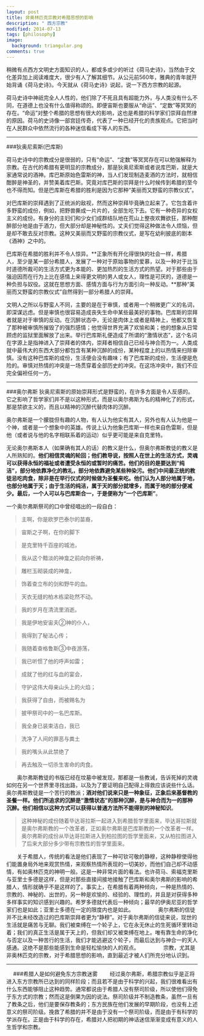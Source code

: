 ```yaml
---
layout: post
title: 非奥林匹克宗教对希腊思想的影响
description: " 西方宗教"
modified: 2014-07-13
tags: [philosophy]
image:
  background: triangular.png
comments: true
---
```


稍微有点西方文明史方面知识的人，都或多或少的听过《荷马史诗》，当然由于文化差异加上阅读难度大，很少有人了解其细节。从公元前560年，雅典的青年就开始背诵《荷马史诗》。今天就从《荷马史诗》说起，说一下西方宗教的起源。

荷马史诗中神祇完全人人性的，他们除了不死且具有超能力外，与人类没有什么不同，在道德上也没有什么值得称颂的。即便宙斯也要服从“命运”、“定数”等冥冥的存在。“命运”对整个希腊的思想有很大的影响，这也是希腊的科学家们崇拜自然律的原因。荷马的史诗像一部宫廷传奇，代表了一种已经开化的贵族观点。它把当时在人民群众中依然流行的各种迷信看成下等人的东西。

------

###狄奥尼索斯(巴库斯)

荷马史诗中的宗教成分是很弱的，只有“命运”、“定数”等冥冥存在可以勉强解释为宗教。在古代的希腊有更明显的宗教成分，那是狄奥尼索斯或者说库巴斯，就是大家通常说的酒神。库巴斯原始色雷斯的神，当人们发现制造麦酒的方法时，就相信酣醉是神圣的，并赞美着库巴斯。究竟对库巴斯的崇拜是什么时候传到希腊的至今也不得而知。但是巴库斯在希腊的胜利是因为它那种“美丽而又野蛮的宗教仪式”。


对巴库斯的崇拜遇到了正统派的敌视，然而这种崇拜毕竟确立起来了。它包含着许多野蛮的成份，例如，把野兽撕成一片片的，全部生吃下去。它有一种奇异的女权主义的成份。有身分的主妇们和少女们成群结队地在荒山上整夜欢舞欲狂，那种酣醉部分地是由于酒力，但大部分却是神秘性的。丈夫们觉得这种做法令人烦恼，但是却不敢去反对宗教。这种又美丽而又野蛮的宗教仪式，是写在幼利披底的剧本《酒神》之中的。

巴库斯在希腊的胜利并不令人惊异。**正象所有开化得很快的社会一样，希腊人，至少是某一部分希腊人，发展了一种对于原始事物的爱慕，以及一种对于比当时道德所裁可的生活方式更为本能的、更加热烈的生活方式的热望。对于那些由于强迫因而在行为上比在感情上来得更文明的男人或女人，理性是可厌的，道德是一种负担与奴役。这就在思想方面、感情方面与行为方面引向一种反动。**那种“美丽而又野蛮的宗教仪式”自然得到一部分希腊人的崇拜。

文明人之所以与野蛮人不同，主要的是在于审慎，或者用一个稍微更广义的名词，即深谋远虑。但是审慎也很容易造成丧失生命中某些最美好的事物。巴库斯的崇拜者就是对于审慎的反动。在沉醉状态中，无论是肉体上或者是精神上，他都又恢复了那种被审慎所摧毁了的强烈感情；他觉得世界充满了欢愉和美；他的想象从日常顾虑的监狱里面解放了出来。举行巴库斯礼便造成了所谓的“激情状态”，这个名词在字源上是指神进入了崇拜者的体内，崇拜者相信自己已经与神合而为一。人类成就中最伟大的东西大部分都包含有某种沉醉的成份，某种程度上的以热情来扫除审慎。没有这种巴库斯的成份，生活便会没有趣味；有了巴库斯的成份，生活便是危险的。审慎对热情的冲突是一场贯穿着全部历史的冲突。在这场冲突中，我们不应完全偏袒任何一方。

------

###奥尔弗斯
狄奥尼索斯的原始崇拜形式是野蛮的，在许多方面是令人反感的。它之影响了哲学家们并不是以这种形式，而是以奥尔弗斯为名的精神化了的形式，那是禁欲主义的，而且以精神的沉醉代替肉体的沉醉。

奥尔弗斯是一个朦胧但有趣的人物，有人认为他实有其人，另外也有人认为他是一个神，或者是一个想象中的英雄。传说上认为他象巴库斯一样也来自色雷斯，但是他（或者说与他的名字相联系着的运动）似乎更可能是来自克里特。

无论奥尔弗斯本人（如果确有其人的话）的教义是什么，但奥尔弗斯教徒的教义是人所熟知的。**他们相信灵魂的轮回；他们教导说，按照人在世上的生活方式，灵魂可以获得永恒的福祉或者遭受永恒的或暂时的痛苦。他们的目的是要达到“纯洁”，部分地依靠净化的教礼，部分地依靠避免某些种染污。他们中间最正统的教徒忌吃肉食，除非是在举行仪式的时候做为圣餐来吃。他们认为人部分地属于地，也部分地属于天；由于生活的纯洁，属于天的部分就增多，而属于地的部分便减少。最后，一个人可以与巴库斯合一，于是便称为“一个巴库斯”**。

一个奥尔弗斯祭司的口中曾经唱出的一段自白：

>主啊，你是欧罗巴泰尔的苗裔，

>宙斯之子啊，在你的脚下

>是克里特千百座的城池，

>我从这个黯淡的神龛之前向你祈祷，

>雕栏玉砌装成的神龛，

>饰着查立布的剑和野牛的血。

>天衣无缝的柏木栋梁矻然不动。

>我的岁月在清流里消逝。

>我是伊地安宙夫②神的仆人，

>我得到了秘法心传；

>我随着查格鲁斯③中夜游荡，

>我已听惯了他的呼声如雷；

>成就了他的红与血的宴会，

>守护这伟大母亲山头上的火焰；

>我获得了自由，而被赐名为

>披甲祭司中的一名巴库斯。

>我全身已装束洁白，我已

>洗净了人间的罪恶与粪土

>我的嘴头从此禁绝了

>再去触及一切杀生害命的肉食。

　　奥尔弗斯教徒的书版已经在坟墓中被发现，那都是一些教诫，告诉死掉的灵魂如何在另一个世界里寻找出路，以及为了要证明自己配得上得救应该说些什么话。奥尔弗斯教徒是一个苦行的教派；**酒对他们说来只是一种象征，正象后来基督教的圣餐一样。他们所追求的沉醉是“激情状态”的那种沉醉，是与神合而为一的那种沉醉。他们相信以这种方式可以获得以普通方法所不能得到的神秘知识**。

>这种神秘的成份随着毕达哥拉斯一起进入到希腊哲学里面来，毕达哥拉斯就是奥尔弗斯教的一个改革者，正如奥尔弗斯是巴库斯教的一个改革者一样。奥尔弗斯的成份从毕达哥拉斯进入到柏拉图的哲学里面来，又从柏拉图进入了后来大部分多少带有宗教性的哲学里面来。


　　关于希腊人，传统的看法是他们表现了一种可钦可敬的静穆，这种静穆使得他们能置身局外地来观赏热情，来观察热情所表现的一切美妙，而他们自己却不动感情，有如奥林匹克的神明一般。这是一种非常片面的看法。也许荷马、索福克里斯与亚里士多德是这样，但是对那些直接间接地接触了巴库斯和奥尔弗斯的影响的希腊人，情形就确乎不是这样的了。事实上，在希腊有着两种倾向，一种是热情的、宗教的、神秘的、出世的，另一种是欢愉的、经验的、理性的，并且是对获得多种多样事实的知识感到兴趣的。希罗多德就代表后一种倾向；最早的伊奥尼亚的哲学家们也是如此；亚里士多德在一定的限度内也是如此。
　　
　　奥尔弗斯的信徒并不比未经改造过的巴库斯崇拜者更为“静穆”。对于奥尔弗斯的信徒来说，现世的生活就是痛苦与无聊。我们被束缚在一个轮子上，它在永无休止的生死循环里转动着；我们的真正生活是属于天上的，但我们却又被束缚在地上。唯有靠生命的净化与否定以及一种苦行的生活，我们才能逃避这个轮子，而最后达到与神合一的天人感通。这绝不是那些能感到生命是轻松愉快的人的观点。
　　
　　宗教，尤其是非奥林匹克的宗教，对于希腊思想的影响，直到最近才被人们所充分地认识到。

---
　
###希腊人是如何避免东方宗教迷雾
　　经过奥尔弗斯，希腊宗教似乎是正将进入东方宗教所已达到的同样阶段；而且若不是由于科学的兴起，我们很难看出有什么东西能够阻止这种趋势。通常都说由于希腊人没有祭司阶级，所以使他们得免于东方式的宗教；然而这是倒果为因的说法。祭司阶级并不制造教条，虽然一旦有了教条之后，他们是要保存教条的；东方民族在他们发展的早期阶段，也没有上述意义的祭司阶级。挽救了希腊的并不是由于没有一个祭司阶级，而是由于有科学的学派存在。正是由于科学的存在，希腊对人把初期的神话迷信渐渐变成有意义的人生哲学和宗教。

